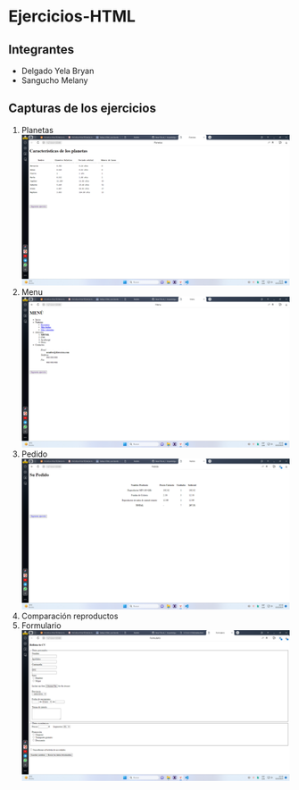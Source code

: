 # Ejercicios-HTML
## Integrantes
- Delgado Yela Bryan
- Sangucho Melany
## Capturas de los ejercicios
1. Planetas
  ![](https://github.com/bryandelgado99/Ejercicios-HTML/blob/4f2d3e38f54a292327521d1c3acff8e2052e9086/images/planetas.png)
2. Menu
  ![](https://github.com/bryandelgado99/Ejercicios-HTML/blob/4f2d3e38f54a292327521d1c3acff8e2052e9086/images/menu.png)   
3. Pedido
  ![](https://github.com/bryandelgado99/Ejercicios-HTML/blob/4f2d3e38f54a292327521d1c3acff8e2052e9086/images/pedido.png)
5. Comparación reproductos
  ![]()
5. Formulario
  ![](https://github.com/bryandelgado99/Ejercicios-HTML/blob/4f2d3e38f54a292327521d1c3acff8e2052e9086/images/formulario.png)

